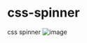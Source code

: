 # css-spinner
css spinner
![image](https://user-images.githubusercontent.com/92373885/162592341-7c2dd1e2-60b6-431e-b12a-281fd7c785cc.png)
